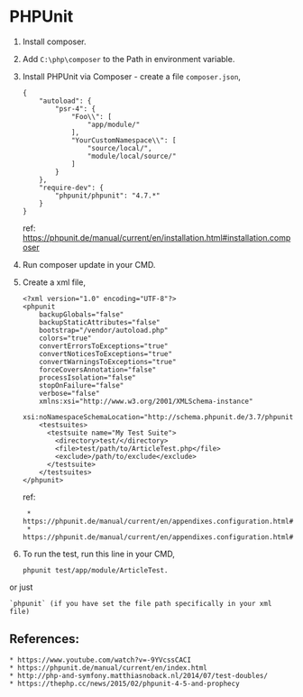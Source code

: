 # PHPUnit

1. Install composer.

2. Add `C:\php\composer` to the Path in environment variable.

3. Install PHPUnit via Composer - create a file `composer.json`,

    ```
    {
        "autoload": {
            "psr-4": {
                "Foo\\": [
                    "app/module/"
                ],
                "YourCustomNamespace\\": [
                    "source/local/",
                    "module/local/source/"
                ]
            }
        },
        "require-dev": {
            "phpunit/phpunit": "4.7.*"
        }
    }
    ```

    ref: https://phpunit.de/manual/current/en/installation.html#installation.composer

4. Run composer update in your CMD.

5. Create a xml file,

    ```
    <?xml version="1.0" encoding="UTF-8"?>
    <phpunit
        backupGlobals="false"
        backupStaticAttributes="false"
        bootstrap="/vendor/autoload.php"
        colors="true"
        convertErrorsToExceptions="true"
        convertNoticesToExceptions="true"
        convertWarningsToExceptions="true"
        forceCoversAnnotation="false"
        processIsolation="false"
        stopOnFailure="false"
        verbose="false"
        xmlns:xsi="http://www.w3.org/2001/XMLSchema-instance"
        xsi:noNamespaceSchemaLocation="http://schema.phpunit.de/3.7/phpunit.xsd">
        <testsuites>
          <testsuite name="My Test Suite">
            <directory>test/</directory>
            <file>test/path/to/ArticleTest.php</file>
            <exclude>/path/to/exclude</exclude>
          </testsuite>
        </testsuites>
    </phpunit>
    ```

    ref:

        * https://phpunit.de/manual/current/en/appendixes.configuration.html#appendixes.configuration.testsuites
        * https://phpunit.de/manual/current/en/appendixes.configuration.html#appendixes.configuration.phpunit

6. To run the test, run this line in your CMD,

    `phpunit test/app/module/ArticleTest.`

or just

    `phpunit` (if you have set the file path specifically in your xml file)

## References:

    * https://www.youtube.com/watch?v=-9YVcssCACI
    * https://phpunit.de/manual/current/en/index.html
    * http://php-and-symfony.matthiasnoback.nl/2014/07/test-doubles/
    * https://thephp.cc/news/2015/02/phpunit-4-5-and-prophecy
